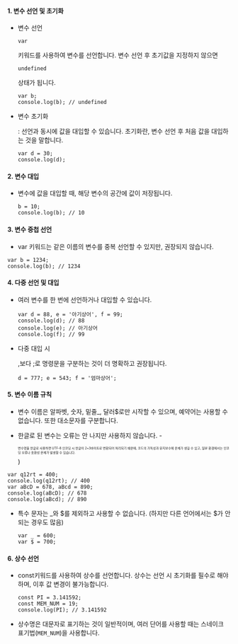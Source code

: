 #### 1. **변수 선언 및 초기화**

- 변수 선언

  ```
  var
  ```

   키워드를 사용하여 변수를 선언합니다. 변수 선언 후 초기값을 지정하지 않으면 

  ```
  undefined
  ```

   상태가 됩니다.

  ```
  var b;
  console.log(b); // undefined
  ```

- 변수 초기화

  : 선언과 동시에 값을 대입할 수 있습니다. 초기화란, 변수 선언 후 처음 값을 대입하는 것을 말합니다.

  ```
  var d = 30;
  console.log(d);
  ```

#### 2. **변수 대입**

- 변수에 값을 대입할 때, 해당 변수의 공간에 값이 저장됩니다.

  ```
  b = 10;
  console.log(b); // 10
  ```

#### 3. **변수 중첩 선언**

- var 키워드는 같은 이름의 변수를 중복 선언할 수 있지만, 권장되지 않습니다.

```
var b = 1234;
console.log(b); // 1234
```

#### 4. **다중 선언 및 대입**

- 여러 변수를 한 번에 선언하거나 대입할 수 있습니다.

  ```
  var d = 88, e = '아기상어', f = 99;
  console.log(d); // 88
  console.log(e); // 아기상어
  console.log(f); // 99
  ```

- 다중 대입 시 

  ,보다 ;로 명령문을 구분하는 것이 더 명확하고 권장됩니다.

  ```
  d = 777; e = 543; f = '엄마상어';
  ```

#### 5. **변수 이름 규칙**

- 변수 이름은 알파벳, 숫자, 밑줄_, 달러$로만 시작할 수 있으며, 예약어는 사용할 수 없습니다. 또한 대소문자를 구분합니다.

-  한글로 된 변수는 오류는 안 나지만 사용하지 않습니다. -  <p style="font-size: 7px">변수명을 한글로 사용하면 UTF-8 인코딩 시 한글이 2~3바이트로 변환되어 처리되기 때문에, 코드의 가독성과 유지보수에 문제가 생길 수 있고, 일부 환경에서는 인코딩 오류나 호환성 문제가 발생할 수 있습니다.</p>) 

  ```
  var q12rt = 400;
  console.log(q12rt); // 400
  var aBcD = 678, aBcd = 890;
  console.log(aBcD); // 678
  console.log(aBcd); // 890
  ```

- 특수 문자는 _와 $를 제외하고 사용할 수 없습니다. (하지만 다른 언어에서는 $가 안 되는 경우도 많음)

  ```
  var _ = 600;
  var $ = 700;
  ```

#### 6. **상수 선언**

- const키워드를 사용하여 상수를 선언합니다. 상수는 선언 시 초기화를 필수로 해야 하며, 이후 값 변경이 불가능합니다.

  ```
  const PI = 3.141592;
  const MEM_NUM = 19;
  console.log(PI); // 3.141592
  ```

- 상수명은 대문자로 표기하는 것이 일반적이며, 여러 단어를 사용할 때는 스네이크 표기법(`MEM_NUM`)을 사용합니다.